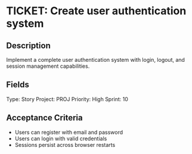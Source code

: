 # TICKET: Create user authentication system

## Description
Implement a complete user authentication system with login, logout, and session management capabilities.

## Fields
Type: Story
Project: PROJ
Priority: High
Sprint: 10

## Acceptance Criteria
- Users can register with email and password
- Users can login with valid credentials
- Sessions persist across browser restarts